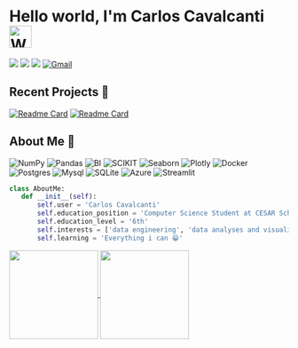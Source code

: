 # Hello world, I'm Carlos Cavalcanti  <img src="https://raw.githubusercontent.com/Tarikul-Islam-Anik/Animated-Fluent-Emojis/master/Emojis/Hand%20gestures/Waving%20Hand.png" alt="Waving Hand" width="40" height="40" />

<a href="https://caducavalcanti.framer.website"><img src="https://img.shields.io/badge/My Portifoil-8A2BE2"/></a>
<a href="https://docs.google.com/document/d/1uscgWuBJ7BLXjW2mr77dQLpk2jxyy_IQXud3VCTppnk/edit?usp=sharing"><img src="https://img.shields.io/badge/My%20Resume-00b4d8"/></a>
<a href="https://www.linkedin.com/in/carlos-cavalcanti-42b89524b/"><img src="https://img.shields.io/badge/LinkedIn-0A66C2?style=flat&logo=linkedin&logoColor=white"/></a>
[![Gmail](https://img.shields.io/badge/Gmail-EA4335?style=flat&logo=gmail&logoColor=white)](mailto:carlos.mec2005@gmail.com)


## Recent Projects 📁
<div align=left>
	
[![Readme Card](https://github-readme-stats.vercel.app/api/pin/?username=Chroma-CESAR&repo=Rooted&theme=github_dark)](https://github.com/Chroma-CESAR/Rooted)
[![Readme Card](https://github-readme-stats.vercel.app/api/pin/?username=Carlos3du&repo=PrognosisIschemicCardiovascular&theme=github_dark)](https://github.com/Carlos3du/PrognosisIschemicCardiovascular)

</div>

## About Me 📄
![NumPy](https://img.shields.io/badge/numpy-%23013243.svg?style=for-the-badge&logo=numpy&logoColor=white)
![Pandas](https://img.shields.io/badge/pandas-%23150458.svg?style=for-the-badge&logo=pandas&logoColor=white)
![BI](https://img.shields.io/badge/PowerBI-F2C811?style=for-the-badge&logo=Power%20BI&logoColor=white)
![SCIKIT](https://img.shields.io/badge/scikit_learn-F7931E?style=for-the-badge&logo=scikit-learn&logoColor=white)
![Seaborn](https://img.shields.io/badge/Seaborn-0062AD?style=for-the-badge&logo=Seaborn&logoColor=white)
![Plotly](https://img.shields.io/badge/Plotly-239120?style=for-the-badge&logo=plotly&logoColor=white)
 ![Docker](https://img.shields.io/badge/Docker-2CA5E0?style=for-the-badge&logo=docker&logoColor=white)
 ![Postgres](https://img.shields.io/badge/PostgreSQL-316192?style=for-the-badge&logo=postgresql&logoColor=white)
 ![Mysql](https://img.shields.io/badge/MySQL-005C84?style=for-the-badge&logo=mysql&logoColor=white)
 ![SQLite](https://img.shields.io/badge/sqlite-%2307405e.svg?style=for-the-badge&logo=sqlite&logoColor=white)
 ![Azure](https://img.shields.io/badge/microsoft%20azure-0089D6?style=for-the-badge&logo=microsoft-azure&logoColor=white)
![Streamlit](https://img.shields.io/badge/Streamlit-FF4B4B?style=for-the-badge&logo=Streamlit&logoColor=white)

 ```python
class AboutMe:
	def __init__(self):
		self.user = 'Carlos Cavalcanti'
		self.education_position = 'Computer Science Student at CESAR School'
		self.education_level = '6th'
    	self.interests = ['data engineering', 'data analyses and visualization', 'DB', 'ML / AI']
		self.learning = 'Everything i can 😁'
 ```


<a href="https://github.com/anuraghazra/github-readme-stats">
  <img height=160 align="center" src="https://github-readme-stats.vercel.app/api?username=Carlos3du&theme=github_dark&rank_icon=github&hide=stars" />
</a>
<a href="https://github.com/anuraghazra/convoychat">
  <img height=160 align="center" src="https://github-readme-stats.vercel.app/api/top-langs/?username=Carlos3du&layout=compact&theme=github_dark&hide_progress=false"/>
</a><br><br>






            
